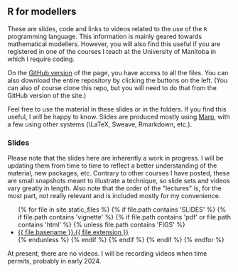 ## R for modellers

These are slides, code and links to videos related to the use of the `R` programming language. This information is mainly geared towards mathematical modellers. However, you will also find this useful if you are registered in one of the courses I teach at the University of Manitoba in which I require coding.

On the [GitHub version](https://github.com/julien-arino/R-for-modellers/) of the page, you have access to all the files. You can also download the entire repository by clicking the buttons on the left. (You can also of course clone this repo, but you will need to do that from the GitHub version of the site.)

Feel free to use the material in these slides or in the folders. If you find this useful, I will be happy to know. Slides are produced mostly using [Marp](https://marp.app/), with a few using other systems (\LaTeX, Sweave, Rmarkdown, etc.).

### Slides

Please note that the slides here are inherently a work in progress. I will be updating them from time to time to reflect a better understanding of the material, new packages, etc. 
Contrary to other courses I have posted, these are small snapshots meant to illustrate a technique, so slide sets and videos vary greatly in length.
Also note that the order of the "lectures" is, for the most part, not really relevant and is included mostly for my convenience.

<ul>
{% for file in site.static_files %}
  {% if file.path contains 'SLIDES' %}
    {% if file.path contains 'vignette' %}
      {% if file.path contains 'pdf' or file.path contains 'html' %}
        {% unless file.path contains 'FIGS' %}
          <li><a href="https://julien-arino.github.io/R-for-modellers/SLIDES/{{ file.basename }}.{{file.extension}}">{{ file.basename }}.{{ file.extension }}</a></li>
        {% endunless %}
      {% endif %}
    {% endif %}
  {% endif %}
{% endfor %}
</ul>

At present, there are no videos. I will be recording videos when time permits, probably in early 2024.